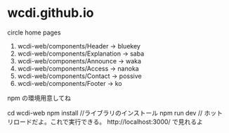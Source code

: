 # wcdi.github.io

circle home pages

1. wcdi-web/components/Header -> bluekey
2. wcdi-web/components/Explanation -> saba
3. wcdi-web/components/Announce -> waka
4. wcdi-web/components/Access -> nanoka
5. wcdi-web/components/Contact -> possive
6. wcdi-web/components/Footer -> ko

npm の環境用意してね

cd wcdi-web
npm install //ライブラリのインストール
npm run dev // ホットリロードだよ。これで実行できる。 http://localhost:3000/ で見れるよ
